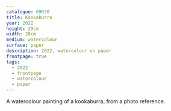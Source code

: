 ```yaml
---
catalogue: 69030
title: Kookaburra
year: 2022
height: 29cm
width: 20cm
medium: watercolour
surface: paper
description: 2022, watercolour on paper
frontpage: true
tags: 
  - 2022
  - frontpage
  - watercolour
  - paper
---
```

A watercolour painting of a kookaburra, from a photo reference.
